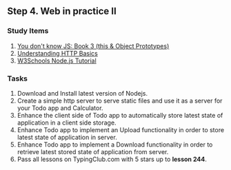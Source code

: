 ## Step 4. Web in practice II


### Study Items  <!-- omit in toc -->

1. [You don't know JS: Book 3 (this & Object Prototypes)](https://github.com/getify/You-Dont-Know-JS/blob/1st-ed/this%20&%20object%20prototypes/README.md#you-dont-know-js-this--object-prototypes)
2. [Understanding HTTP Basics ](https://learn.onemonth.com/understanding-http-basics/)
3. [W3Schools Node.js Tutorial](https://www.w3schools.com/nodejs/default.asp)


### Tasks  <!-- omit in toc -->

1. Download and Install latest version of Nodejs.
2. Create a simple http server to serve static files and use it as a server for your Todo app and Calculator.
3. Enhance the client side of Todo app to automatically store latest state of application in a client side storage.
4. Enhance Todo app to implement an Upload functionality in order to store latest state of application in server.
5. Enhance Todo app to implement a Download functionality in order to retrieve latest stored state of application from server.
6. Pass all lessons on TypingClub.com with 5 stars up to **lesson 244**.
